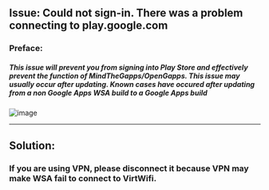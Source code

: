 ## Issue: Could not sign-in. There was a problem connecting to play.google.com

### Preface: 
##### This issue will prevent you from signing into Play Store and effectively prevent the function of MindTheGapps/OpenGapps. This issue may usually occur after updating. Known cases have occured after updating from a non Google Apps WSA build to a Google Apps build 

![image](https://github.com/MustardChef/WSABuilds/assets/68516357/6491854b-9ad2-4e64-94ea-45e7b444cafe)

---

## Solution:
### If you are using VPN, please disconnect it because VPN may make WSA fail to connect to VirtWifi.
